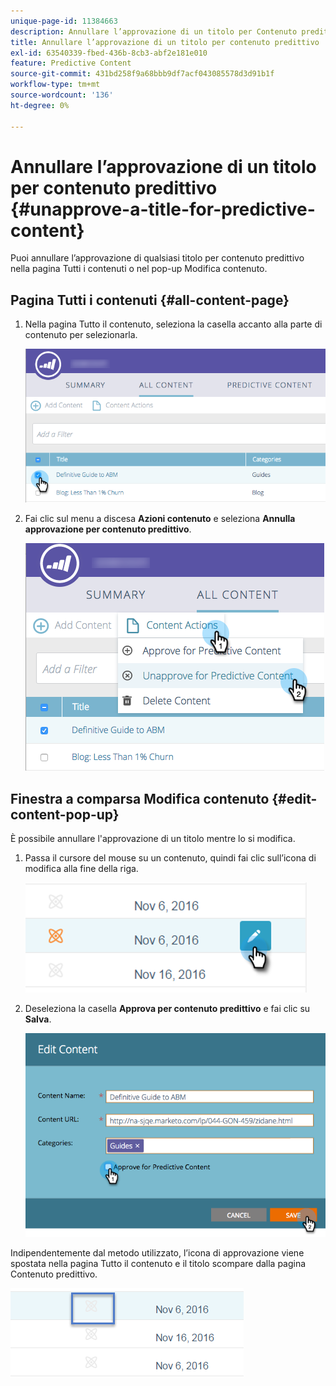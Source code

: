 ```yaml
---
unique-page-id: 11384663
description: Annullare l’approvazione di un titolo per Contenuto predittivo - Documentazione di Marketo - Documentazione del prodotto
title: Annullare l’approvazione di un titolo per contenuto predittivo
exl-id: 63540339-fbed-436b-8cb3-abf2e181e010
feature: Predictive Content
source-git-commit: 431bd258f9a68bbb9df7acf043085578d3d91b1f
workflow-type: tm+mt
source-wordcount: '136'
ht-degree: 0%

---
```


# Annullare l’approvazione di un titolo per contenuto predittivo {#unapprove-a-title-for-predictive-content}

Puoi annullare l’approvazione di qualsiasi titolo per contenuto predittivo nella pagina Tutti i contenuti o nel pop-up Modifica contenuto.

## Pagina Tutti i contenuti {#all-content-page}

1. Nella pagina Tutto il contenuto, seleziona la casella accanto alla parte di contenuto per selezionarla.

   ![](assets/image2017-10-3-9-3a18-3a38.png)

1. Fai clic sul menu a discesa **Azioni contenuto** e seleziona **Annulla approvazione per contenuto predittivo**.

   ![](assets/image2017-10-3-9-3a19-3a20.png)

## Finestra a comparsa Modifica contenuto {#edit-content-pop-up}

È possibile annullare l&#39;approvazione di un titolo mentre lo si modifica.

1. Passa il cursore del mouse su un contenuto, quindi fai clic sull’icona di modifica alla fine della riga.

   ![](assets/click-icon-hand.png)

1. Deseleziona la casella **Approva per contenuto predittivo** e fai clic su **Salva**.

   ![](assets/image2017-10-3-9-3a20-3a17.png)

Indipendentemente dal metodo utilizzato, l’icona di approvazione viene spostata nella pagina Tutto il contenuto e il titolo scompare dalla pagina Contenuto predittivo.

![](assets/unapprove-content-no-icon.png)
